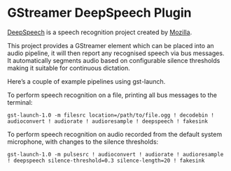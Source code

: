 # GStreamer DeepSpeech Plugin

[DeepSpeech](https://github.com/mozilla/DeepSpeech) is a speech recognition project created by [Mozilla](https://www.mozilla.org).

This project provides a GStreamer element which can be placed into an audio pipeline, it will then report any recognised speech via bus messages. It automatically segments audio based on configurable silence thresholds making it suitable for continuous dictation.

Here’s a couple of example pipelines using gst-launch.

To perform speech recognition on a file, printing all bus messages to the terminal:

```shell
gst-launch-1.0 -m filesrc location=/path/to/file.ogg ! decodebin ! audioconvert ! audiorate ! audioresample ! deepspeech ! fakesink
```

To perform speech recognition on audio recorded from the default system microphone, with changes to the silence thresholds:

```shell
gst-launch-1.0 -m pulsesrc ! audioconvert ! audiorate ! audioresample ! deepspeech silence-threshold=0.3 silence-length=20 ! fakesink
```


